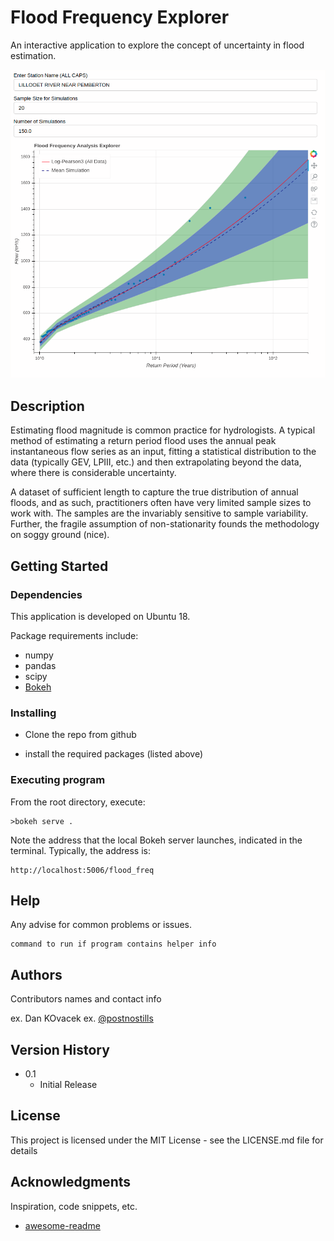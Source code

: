 # Flood Frequency Explorer

An interactive application to explore the concept of uncertainty in flood estimation.

![](img/app_screenshot.png)

## Description

Estimating flood magnitude is common practice for hydrologists.  A typical method of estimating a return period flood uses the annual peak  instantaneous flow series as an input, fitting a statistical distribution to the data (typically GEV, LPIII, etc.) and then extrapolating beyond the data, where there is considerable uncertainty.

A dataset of sufficient length to capture the true distribution of annual  floods, and as such, practitioners often have very limited sample sizes to work with.  The samples are the invariably sensitive to sample variability.  Further, the fragile assumption of non-stationarity founds the methodology on soggy ground (nice).


## Getting Started

### Dependencies

This application is developed on Ubuntu 18.

Package requirements include:
* numpy
* pandas
* scipy
* [Bokeh](https://bokeh.pydata.org/en/latest/index.html)

### Installing

* Clone the repo from github

* install the required packages (listed above)

### Executing program

From the root directory, execute:
```
>bokeh serve .
```
Note the address that the local Bokeh server launches, indicated in the terminal.
Typically, the address is:
```
http://localhost:5006/flood_freq
```

## Help

Any advise for common problems or issues.
```
command to run if program contains helper info
```

## Authors

Contributors names and contact info

ex. Dan KOvacek
ex. [@postnostills](https://twitter.com/postnostills)

## Version History

* 0.1
    * Initial Release

## License

This project is licensed under the MIT License - see the LICENSE.md file for details

## Acknowledgments

Inspiration, code snippets, etc.
* [awesome-readme](https://github.com/matiassingers/awesome-readme)
